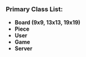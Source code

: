 ### Primary Class List:

- **Board (9x9, 13x13, 19x19)**
- **Piece**
- **User**
- **Game**
- **Server**
